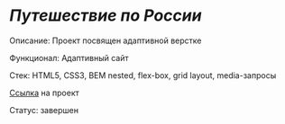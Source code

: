 # _Путешествие по России_

Описание: Проект посвящен адаптивной верстке

Функционал: Адаптивный сайт

Стек: HTML5, CSS3, BEM nested, flex-box, grid layout, media-запросы

[Ссылка](https://alzot89.github.io/russian-travel/) на проект

Статус: завершен

